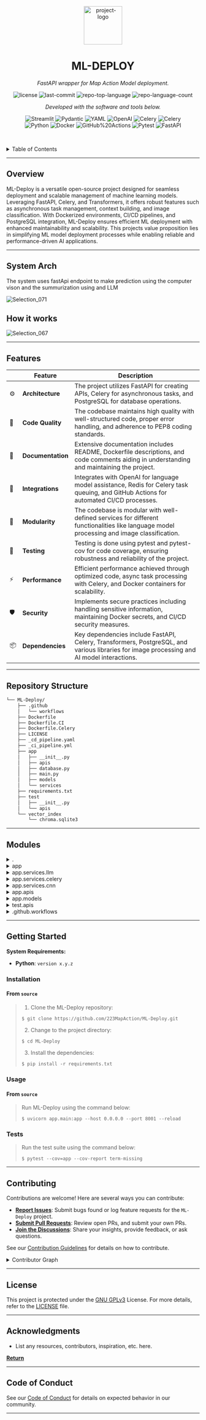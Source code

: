 <p align="center">
  <img src="https://dashboard.map-action.com/static/media/logo.ff03b7a9.png" width="100" alt="project-logo">
</p>
<p align="center">
    <h1 align="center">ML-DEPLOY</h1>
</p>
<p align="center">
    <em>FastAPI wrapper for Map Action Model deployment.</em>
</p>
<p align="center">
	<img src="https://img.shields.io/github/license/223MapAction/ML-Deploy.git?style=flat-square&logo=opensourceinitiative&logoColor=white&color=0080ff" alt="license">
	<img src="https://img.shields.io/github/last-commit/223MapAction/ML-Deploy.git?style=flat-square&logo=git&logoColor=white&color=0080ff" alt="last-commit">
	<img src="https://img.shields.io/github/languages/top/223MapAction/ML-Deploy.git?style=flat-square&color=0080ff" alt="repo-top-language">
	<img src="https://img.shields.io/github/languages/count/223MapAction/ML-Deploy.git?style=flat-square&color=0080ff" alt="repo-language-count">
<p>
<p align="center">
		<em>Developed with the software and tools below.</em>
</p>
<p align="center">
	<img src="https://img.shields.io/badge/Streamlit-FF4B4B.svg?style=flat-square&logo=Streamlit&logoColor=white" alt="Streamlit">
	<img src="https://img.shields.io/badge/Pydantic-E92063.svg?style=flat-square&logo=Pydantic&logoColor=white" alt="Pydantic">
	<img src="https://img.shields.io/badge/YAML-CB171E.svg?style=flat-square&logo=YAML&logoColor=white" alt="YAML">
	<img src="https://img.shields.io/badge/OpenAI-412991.svg?style=flat-square&logo=OpenAI&logoColor=white" alt="OpenAI">
	<img src="https://img.shields.io/badge/Celery-37814A.svg?style=flat-square&logo=Celery&logoColor=white" alt="Celery">
	<img src="https://img.shields.io/badge/Celery-37814A.svg?style=flat-square&logo=Celery&logoColor=white" alt="Celery">
	<br>
	<img src="https://img.shields.io/badge/Python-3776AB.svg?style=flat-square&logo=Python&logoColor=white" alt="Python">
	<img src="https://img.shields.io/badge/Docker-2496ED.svg?style=flat-square&logo=Docker&logoColor=white" alt="Docker">
	<img src="https://img.shields.io/badge/GitHub%20Actions-2088FF.svg?style=flat-square&logo=GitHub-Actions&logoColor=white" alt="GitHub%20Actions">
	<img src="https://img.shields.io/badge/Pytest-0A9EDC.svg?style=flat-square&logo=Pytest&logoColor=white" alt="Pytest">
	<img src="https://img.shields.io/badge/FastAPI-009688.svg?style=flat-square&logo=FastAPI&logoColor=white" alt="FastAPI">
</p>

<br><!-- TABLE OF CONTENTS -->
<details>
  <summary>Table of Contents</summary><br>

- [Overview](#overview)
- [Features](#features)
- [Repository Structure](#repository-structure)
- [Modules](#modules)
- [Getting Started](#getting-started)
  - [Installation](#installation)
  - [Usage](#usage)
  - [Tests](#tests)
- [Contributing](#contributing)
- [License](#license)
- [Acknowledgments](#acknowledgments)
- [Code of Conduct](#code-of-conduct)
</details>
<hr>

##  Overview

ML-Deploy is a versatile open-source project designed for seamless deployment and scalable management of machine learning models. Leveraging FastAPI, Celery, and Transformers, it offers robust features such as asynchronous task management, context building, and image classification. With Dockerized environments, CI/CD pipelines, and PostgreSQL integration, ML-Deploy ensures efficient ML deployment with enhanced maintainability and scalability. This projects value proposition lies in simplifying ML model deployment processes while enabling reliable and performance-driven AI applications.

---

## System Arch
The system uses fastApi endpoint to make prediction using the computer vison and the summurization using and LLM

![Selection_071](https://github.com/223MapAction/ML-Deploy/assets/64170643/92f6be3c-7155-4548-9fce-185fd8e54b09)

## How it works

![Selection_067](https://github.com/223MapAction/ML-Deploy/assets/64170643/317e19d8-8b98-4629-93f0-3cbd7326eb77)



---

##  Features

|    |    Feature        | Description                                                                                                                       |
|----|-------------------|-----------------------------------------------------------------------------------------------------------------------------------|
| ⚙️  | **Architecture**  | The project utilizes FastAPI for creating APIs, Celery for asynchronous tasks, and PostgreSQL for database operations.             |
| 🔩 | **Code Quality**  | The codebase maintains high quality with well-structured code, proper error handling, and adherence to PEP8 coding standards.    |
| 📄 | **Documentation** | Extensive documentation includes README, Dockerfile descriptions, and code comments aiding in understanding and maintaining the project. |
| 🔌 | **Integrations**  | Integrates with OpenAI for language model assistance, Redis for Celery task queuing, and GitHub Actions for automated CI/CD processes. |
| 🧩 | **Modularity**    | The codebase is modular with well-defined services for different functionalities like language model processing and image classification. |
| 🧪 | **Testing**       | Testing is done using pytest and pytest-cov for code coverage, ensuring robustness and reliability of the project.                  |
| ⚡️  | **Performance**   | Efficient performance achieved through optimized code, async task processing with Celery, and Docker containers for scalability.   |
| 🛡️ | **Security**      | Implements secure practices including handling sensitive information, maintaining Docker secrets, and CI/CD security measures.   |
| 📦 | **Dependencies**  | Key dependencies include FastAPI, Celery, Transformers, PostgreSQL, and various libraries for image processing and AI model interactions. |

---

##  Repository Structure

```sh
└── ML-Deploy/
    ├── .github
    │   └── workflows
    ├── Dockerfile
    ├── Dockerfile.CI
    ├── Dockerfile.Celery
    ├── LICENSE
    ├── _cd_pipeline.yaml
    ├── _ci_pipeline.yml
    ├── app
    │   ├── __init__.py
    │   ├── apis
    │   ├── database.py
    │   ├── main.py
    │   ├── models
    │   └── services
    ├── requirements.txt
    ├── test
    │   ├── __init__.py
    │   └── apis
    └── vector_index
        └── chroma.sqlite3
```

---

##  Modules

<details closed><summary>.</summary>

| File                                                                                             | Summary                                                                                                                                                                                                                                                                                     |
| ---                                                                                              | ---                                                                                                                                                                                                                                                                                         |
| [requirements.txt](https://github.com/223MapAction/ML-Deploy.git/blob/master/requirements.txt)   | Lists Python package dependencies in requirements.txt for seamless project setup and reproducibility. Key libraries include fastapi, celery, transformers, and uvicorn to support ML deployment. Enhances project scalability and maintainability by managing package versions efficiently. |
| [Dockerfile.Celery](https://github.com/223MapAction/ML-Deploy.git/blob/master/Dockerfile.Celery) | Builds a Docker image for Celery worker, leveraging Python 3.10.13, to manage asynchronous tasks in the ML-Deploy project. Inherits project dependencies from requirements.txt while ensuring a streamlined environment setup for seamless task execution.                                  |
| [Dockerfile](https://github.com/223MapAction/ML-Deploy.git/blob/master/Dockerfile)               | Enables deploying a Python application using Uvicorn server, handling data processing requests. Utilizes Docker for portability, installs dependencies, and configures the execution environment. Dynamically serves the app on port 8001 in the container.                                 |
| [Dockerfile.CI](https://github.com/223MapAction/ML-Deploy.git/blob/master/Dockerfile.CI)         | Builds Python environment, installs project dependencies, and runs test coverage using pytest in the CI pipeline for ML-Deploy.                                                                                                                                                             |
| [_cd_pipeline.yaml](https://github.com/223MapAction/ML-Deploy.git/blob/master/_cd_pipeline.yaml) | Sets up Docker services for a FastAPI app, Redis, and Celery workers with networking configurations in a micro-services environment. Enables communication between services for seamless deployment and scalability.                                                                        |
| [_ci_pipeline.yml](https://github.com/223MapAction/ML-Deploy.git/blob/master/_ci_pipeline.yml)   | Automates creation and configuration of a CI service within the ML-Deploy repository. Orchestrates building a Docker container for testing purposes based on the specified Dockerfile.CI. Integrates environment variables for seamless deployment.                                         |

</details>

<details closed><summary>app</summary>

| File                                                                                     | Summary                                                                                                                                                                                                                                              |
| ---                                                                                      | ---                                                                                                                                                                                                                                                  |
| [main.py](https://github.com/223MapAction/ML-Deploy.git/blob/master/app/main.py)         | Initializes FastAPI app with CORS middleware.-Connects to the database on app startup.-Gracefully disconnects from the database on app shutdown.-Includes main_routers APIs under /api1 prefix.                                                      |
| [database.py](https://github.com/223MapAction/ML-Deploy.git/blob/master/app/database.py) | Establishes a connection to a PostgreSQL database within the ML-Deploy repo's app module. Leveraging the databases library, it initializes a database instance with a predefined URL for subsequent data operations across the ML deployment system. |

</details>

<details closed><summary>app.services.llm</summary>

| File                                                                                                                              | Summary                                                                                                                                                                                                                                                                                                                                             |
| ---                                                                                                                               | ---                                                                                                                                                                                                                                                                                                                                                 |
| [gpt_3_5_turbo.py](https://github.com/223MapAction/ML-Deploy.git/blob/master/app/services/llm/gpt_3_5_turbo.py)                   | Implements a GPT-4 assistant with chat history, user interaction, and error handling. Enables response generation based on user prompts using OpenAIs API. Facilitates chat history display and message exchange within the ML-Deploy repositorys app services architecture.                                                                        |
| [llm.py](https://github.com/223MapAction/ML-Deploy.git/blob/master/app/services/llm/llm.py)                                       | Preprocessing data for improved query results.                                                                                                                                                                                                                                                                                                      |
| [llm_preprocessing.py](https://github.com/223MapAction/ML-Deploy.git/blob/master/app/services/llm/llm_preprocessing.py)           | Generates a chatbot workflow utilizing OpenAI models for conversational retrieval, with document compression and retrieval. Handles document loading, splitting, and vector storage, connecting to a persistent SQLite database. Memory buffer management for conversation history. Summarizes relevant concepts for efficient chatbot interaction. |
| [pgml_llm_preprocessing.py](https://github.com/223MapAction/ML-Deploy.git/blob/master/app/services/llm/pgml_llm_preprocessing.py) | Implements AI chat preprocessing using pgml library with PDF data extraction, semantic search setup, and PostgreSQL integration for ML-Deploy repositorys model training pipeline.                                                                                                                                                                  |
| [pgml_llm.py](https://github.com/223MapAction/ML-Deploy.git/blob/master/app/services/llm/pgml_llm.py)                             | Implements chat bot logic with context building, user input processing, and assistant response generation using AI models and a database connection.                                                                                                                                                                                                |
| [preprocessing.py](https://github.com/223MapAction/ML-Deploy.git/blob/master/app/services/llm/preprocessing.py)                   | Implements a data preprocessing pipeline for a large language model, integrating text splitting, transformation, loading, embeddings, and vector storage. Executes the pipeline with model configurations and a specified tokenizer for NLP tasks within the ML-Deploy repositorys architecture.                                                    |

</details>

<details closed><summary>app.services.celery</summary>

| File                                                                                                               | Summary                                                                                                                                                                                                                                                  |
| ---                                                                                                                | ---                                                                                                                                                                                                                                                      |
| [celery_task.py](https://github.com/223MapAction/ML-Deploy.git/blob/master/app/services/celery/celery_task.py)     | Defines Celery tasks for ML predictions and contextual information retrieval using CNN and LLM models. Handles image predictions and fetches relevant context, impacts, and solutions. Enhances ML-Deploys asynchronous processing capabilities.         |
| [celery_config.py](https://github.com/223MapAction/ML-Deploy.git/blob/master/app/services/celery/celery_config.py) | Defines Celery configuration to enable distributed task processing in the ML-Deploy repositorys architecture. Initializes a Celery object using Redis for task queuing and result storage, enhancing scalability and performance for asynchronous tasks. |

</details>

<details closed><summary>app.services.cnn</summary>

| File                                                                                                              | Summary                                                                                                                                                                                                                                                                                           |
| ---                                                                                                               | ---                                                                                                                                                                                                                                                                                               |
| [cnn_preprocess.py](https://github.com/223MapAction/ML-Deploy.git/blob/master/app/services/cnn/cnn_preprocess.py) | Enables image preprocessing for convolutional neural networks in the ML-Deploy repositorys services module. Implements transformations using the torchvision library to resize, convert, and format images for model input.                                                                       |
| [cnn.py](https://github.com/223MapAction/ML-Deploy.git/blob/master/app/services/cnn/cnn.py)                       | Predicts image classification using a pre-trained VGG16 model for environmental categories. Loads weights from a specified model path, preprocesses input images, and outputs predicted class and probabilities. The CNN model aids in identifying environmental issues like pollution and waste. |
| [cnn_model.py](https://github.com/223MapAction/ML-Deploy.git/blob/master/app/services/cnn/cnn_model.py)           | Refactors VGG16 model for image classification by adjusting classifier layer to predict a specified number of classes. Implements freezing parameters and loading batch normalization weights for enhanced training on ML-Deploy.                                                                 |

</details>

<details closed><summary>app.apis</summary>

| File                                                                                                | Summary                                                                                                                                                                                                                                                                |
| ---                                                                                                 | ---                                                                                                                                                                                                                                                                    |
| [main_router.py](https://github.com/223MapAction/ML-Deploy.git/blob/master/app/apis/main_router.py) | Handles image prediction, contextualization, and data insertion. Utilizes FastAPI, requests, and Celery for async tasks. Fetches images, processes predictions, and stores results in the Mapapi_prediction table. Resilient to exceptions with proper error handling. |

</details>

<details closed><summary>app.models</summary>

| File                                                                                                  | Summary                                                                               |
| ---                                                                                                   | ---                                                                                   |
| [image_model.py](https://github.com/223MapAction/ML-Deploy.git/blob/master/app/models/image_model.py) | Defines ImageModel with image_name, sensitive_structures, and incident_id attributes. |

</details>

<details closed><summary>test.apis</summary>

| File                                                                                                           | Summary                                                                                                                                            |
| ---                                                                                                            | ---                                                                                                                                                |
| [test_main_router.py](https://github.com/223MapAction/ML-Deploy.git/blob/master/test/apis/test_main_router.py) | Verifies FastAPI endpoint functionality by simulating HTTP requests to ensure the Index route returns a 200 status code and correct JSON response. |

</details>

<details closed><summary>.github.workflows</summary>

| File                                                                                                   | Summary                                                                                                                                                                                                               |
| ---                                                                                                    | ---                                                                                                                                                                                                                   |
| [testing.yml](https://github.com/223MapAction/ML-Deploy.git/blob/master/.github/workflows/testing.yml) | Enables automated testing via GitHub Actions by running test suites upon code changes. Ensures continuous integration by validating code quality, fostering robustness and stability within the ML-Deploy repository. |
| [deploy.yml](https://github.com/223MapAction/ML-Deploy.git/blob/master/.github/workflows/deploy.yml)   | Deploys the ML model API via GitHub Actions. Orchestrates docker build and push steps, trigger-based deployment on master branch push events. Secret handling for Docker Hub credentials.                             |

</details>

---

##  Getting Started

**System Requirements:**

* **Python**: `version x.y.z`

###  Installation

<h4>From <code>source</code></h4>

> 1. Clone the ML-Deploy repository:
>
> ```console
> $ git clone https://github.com/223MapAction/ML-Deploy.git
> ```
>
> 2. Change to the project directory:
> ```console
> $ cd ML-Deploy
> ```
>
> 3. Install the dependencies:
> ```console
> $ pip install -r requirements.txt
> ```

###  Usage

<h4>From <code>source</code></h4>

> Run ML-Deploy using the command below:
> ```console
> $ uvicorn app.main:app --host 0.0.0.0 --port 8001 --reload
> ```

###  Tests

> Run the test suite using the command below:
> ```console
> $ pytest --cov=app --cov-report term-missing
> ```

---

##  Contributing

Contributions are welcome! Here are several ways you can contribute:

- **[Report Issues](https://github.com/223MapAction/ML-Deploy.git/issues)**: Submit bugs found or log feature requests for the `ML-Deploy` project.
- **[Submit Pull Requests](https://github.com/223MapAction/ML-Deploy.git/blob/main/CONTRIBUTING.md)**: Review open PRs, and submit your own PRs.
- **[Join the Discussions](https://github.com/223MapAction/ML-Deploy.git/discussions)**: Share your insights, provide feedback, or ask questions.

See our [Contribution Guidelines](https://github.com/223MapAction/.github/blob/main/CONTRIBUTING.md) for details on how to contribute.

<details closed>
<summary>Contributor Graph</summary>
<br>
<p align="center">
   <a href="https://github.com{/223MapAction/ML-Deploy.git/}graphs/contributors">
      <img src="https://contrib.rocks/image?repo=223MapAction/ML-Deploy.git">
   </a>
</p>
</details>


---

##  License

This project is protected under the [GNU GPLv3](https://choosealicense.com/licenses/gpl-3.0/) License. For more details, refer to the [LICENSE](https://choosealicense.com/licenses/) file.

---

##  Acknowledgments

- List any resources, contributors, inspiration, etc. here.

[**Return**](#-overview)

---

##  Code of Conduct

See our [Code of Conduct](https://github.com/223MapAction/.github/blob/main/CODE_OF_CONDUCT.md) for details on expected behavior in our community.

---
